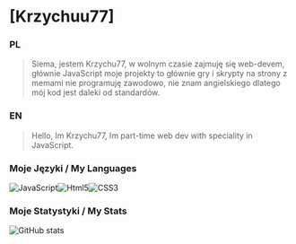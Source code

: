 # [Krzychuu77]
### PL
> Siema, jestem Krzychu77, w wolnym czasie zajmuję się web-devem, głównie JavaScript
> moje projekty to głównie gry i skrypty na strony z memami
> nie programuję zawodowo, nie znam angielskiego dlatego mój kod jest daleki od standardów.

### EN
> Hello, Im Krzychu77, Im part-time web dev with speciality in JavaScript.

### Moje Języki / My Languages
<div style="display: flex;">  
  <img alt="JavaScript" src="https://img.shields.io/badge/javascript%20-%23323330.svg?&style=for-the-badge&logo=javascript&logoColor=%23F7DF1E"/>
  <img alt="Html5" src="https://img.shields.io/badge/html5-%23E34F26.svg?style=for-the-badge&logo=html5&logoColor=white"/>
  <img alt="CSS3" src="https://img.shields.io/badge/css3-%231572B6.svg?style=for-the-badge&logo=css3&logoColor=white"/>
</div>

### Moje Statystyki / My Stats

![GitHub stats](https://github-readme-stats.vercel.app/api?username=krzychuu77&show_icons=true&theme=gotham)
